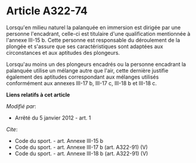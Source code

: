 # Article A322-74

Lorsqu'en milieu naturel la palanquée en immersion est dirigée par une personne l'encadrant, celle-ci est titulaire d'une
qualification mentionnée à l'annexe III-15 b. Cette personne est responsable du déroulement de la plongée et s'assure que ses
caractéristiques sont adaptées aux circonstances et aux aptitudes des plongeurs. 

Lorsqu'au moins un des plongeurs encadrés ou la personne encadrant la palanquée utilise un mélange autre que l'air, cette
dernière justifie également des aptitudes correspondant aux mélanges utilisés conformément aux annexes III-17 b, III-17 c,
III-18 b et III-18 c.

**Liens relatifs à cet article**

_Modifié par_:

  - Arrêté du 5 janvier 2012 - art. 1

_Cite_:

  - Code du sport. - art. Annexe III-15 b
  - Code du sport. - art. Annexe III-17 b (art. A322-91) (V)
  - Code du sport. - art. Annexe III-18 b (art. A322-91) (V)
